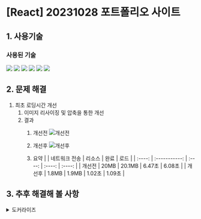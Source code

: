# [React] 20231028 포트폴리오 사이트
## 1. 사용기술
### 사용된 기술
<img src="https://img.shields.io/badge/Vite-646CFF?style=flat-square&logo=vite&logoColor=white"> <img src="https://img.shields.io/badge/React-61DAFB?style=flat-square&logo=react&logoColor=black"> <img src="https://img.shields.io/badge/JavaScript-F7DF1E?style=flat-square&logo=javascript&logoColor=black">   <img src="https://img.shields.io/badge/styled_components-DB7093?style=flat-square&logo=styledcomponents&logoColor=white"> <img src="https://img.shields.io/badge/zustand-999999?style=flat-square&logo=react&logoColor=black"> <img src="https://img.shields.io/badge/Netlify-00C7B7?style=flat-square&logo=Netlify&logoColor=black">

## 2. 문제 해결
 1. 최초 로딩시간 개선
      1. 이미지 리사이징 및 압축을 통한 개선
      2. 결과
         1. 개선전
         ![개선전](https://github.com/audrhks29/MegaBox/assets/130128690/52c9ad6b-274d-4a6c-8b77-be4197c943de)
         
         2. 개선후
         ![개선후](https://github.com/audrhks29/MegaBox/assets/130128690/ace698b1-22fc-4119-b2b9-31377eb0439a)

         3. 요약
            |        | 네트워크 전송 | 리소스 |  완료  |  로드  |
            | :----: | :-----------: | :----: | :----: | :----: |
            | 개선전 |     20MB      | 20.1MB | 6.47초 | 6.08초 |
            | 개선후 |     1.8MB     | 1.9MB  | 1.02초 | 1.09초 |
            
## 3. 추후 해결해 볼 사항
 <details>
<summary>도커라이즈</summary>
<div markdown="1">       

### 1. Dockerfile
  ```js
    FROM node:20.9.0 as build

    WORKDIR /app

    COPY yarn.lock .
    COPY package.json ./package.json

    RUN yarn install

    COPY . ./

    RUN yarn build

    FROM nginx:1.25.3-alpine as start

    COPY ./nginx/nginx.conf /etc/nginx/conf.d/nginx.conf
    COPY --from=build /app/dist /usr/share/nginx/html

    EXPOSE 80

    ENTRYPOINT ["nginx", "-g", "daemon off;"]
  ```
### 2. nginx.conf
  ```js
    server {
      listen 80;
      server_name localhost;

      location / {
        root /usr/share/nginx/html;
        index index.html;
        try_files $uri $uri/ /index.html;
      }
    }
  ```
### 3. DockerHub에 이미지 push
![image](https://github.com/audrhks29/portfolio/assets/130128690/9f31b160-74a7-41bd-b961-c40227023b6d)
### 4. Google Cloud Run
![image](https://github.com/audrhks29/portfolio/assets/130128690/00c2bb92-9579-4768-8655-1331ddb9e115)
 <pre>Revision 'portfolio-00001-zbm' is not ready and cannot serve traffic. The user-provided container failed to start and listen on the port defined provided by the PORT=8080 environment variable. Logs for this revision might contain more information. Logs URL: Cloud Logging 열기  For more troubleshooting guidance, see https://cloud.google.com/run/docs/troubleshooting#container-failed-to-start</pre> 라는 오류가 발생

</div>
</details>